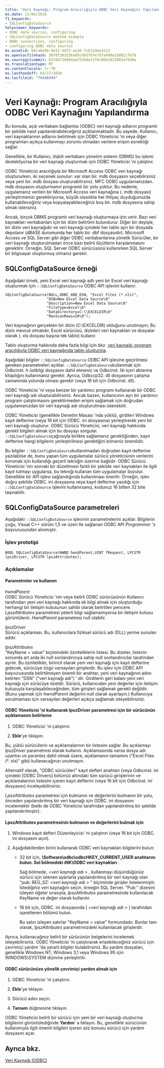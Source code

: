 ```yaml
---
title: 'Veri Kaynağı: Program Aracılığıyla ODBC Veri Kaynağını Yapılandırma'
ms.date: 11/04/2016
f1_keywords:
- SQLConfigDataSource
helpviewer_keywords:
- ODBC data sources, configuring
- SQLConfigDataSource method example
- ODBC connections, configuring
- configuring ODBC data sources
ms.assetid: b8cabe9b-9e12-4d73-ae36-7cb12dee3213
ms.openlocfilehash: 38f0f383256a05c983fb7e7d7a498e16881c7b78
ms.sourcegitcommit: 63784729604aaf526de21f6c6b62813882af930a
ms.translationtype: MT
ms.contentlocale: tr-TR
ms.lasthandoff: 03/17/2020
ms.locfileid: "79446949"
---
```

# <a name="data-source-programmatically-configuring-an-odbc-data-source"></a>Veri Kaynağı: Program Aracılığıyla ODBC Veri Kaynağını Yapılandırma

Bu konuda, açık veritabanı bağlantısı (ODBC) veri kaynağı adlarını programlı bir şekilde nasıl yapılandırabileceğiniz açıklanmaktadır. Bu sayede, Kullanıcı, veri kaynaklarının adlarını belirtmek için ODBC Yöneticisi 'ni veya diğer programları açıkça kullanmayı zorunlu olmadan verilere erişim esnekliği sağlar.

Genellikle, bir Kullanıcı, ilişkili veritabanı yönetim sistemi (DBMS) bu işlemi destekliyorsa bir veri kaynağı oluşturmak için ODBC Yöneticisi 'ni çalıştırır.

ODBC Yöneticisi aracılığıyla bir Microsoft Access ODBC veri kaynağı oluştururken, iki seçenek sunulur: var olan bir. mdb dosyasını seçebilirsiniz veya yeni bir. mdb dosyası oluşturabilirsiniz. MFC ODBC uygulamanızdan. mdb dosyasını oluşturmanın programlı bir yolu yoktur. Bu nedenle, uygulamanız verileri bir Microsoft Access veri kaynağına (. mdb dosyası) yerleştirmenizi gerektiriyorsa, büyük olasılıkla her ihtiyaç duyduğunuzda kullanabileceğiniz veya kopyalayabileceğiniz boş bir. mdb dosyasına sahip olmak istersiniz.

Ancak, birçok DBMS programlı veri kaynağı oluşturmaya izin verir. Bazı veri kaynakları veritabanları için bir dizin belirtimi bulundurur. Diğer bir deyişle, bir dizin veri kaynağıdır ve veri kaynağı içindeki her tablo ayrı bir dosyada depolanır (dBASE durumunda her tablo bir. dbf dosyasıdır). Microsoft Access ve SQL Server gibi diğer ODBC veritabanlarına yönelik Sürücüler, bir veri kaynağı oluşturulmadan önce bazı belirli ölçütlerin karşılanmasını gerektirir. Örneğin, SQL Server ODBC sürücüsünü kullanırken SQL Server bir bilgisayar oluşturmuş olmanız gerekir.

##  <a name="_core_sqlconfigdatasource_example"></a>SQLConfigDataSource örneği

Aşağıdaki örnek, yeni Excel veri kaynağı adlı yeni bir Excel veri kaynağı oluşturmak için `::SQLConfigDataSource` ODBC API işlevini kullanır:

```
SQLConfigDataSource(NULL,ODBC_ADD_DSN, "Excel Files (*.xls)",
                   "DSN=New Excel Data Source\0"
                   "Description=New Excel Data Source\0"
                   "FileType=Excel\0"
                   "DataDirectory=C:\\EXCELDIR\0"
                   "MaxScanRows=20\0");
```

Veri kaynağının gerçekten bir dizin (C:\EXCELDIR) olduğunu unutmayın; Bu dizin mevcut olmalıdır. Excel sürücüsü, dizinleri veri kaynakları ve dosyalar olarak (. xls dosyası başına tek tablo) kullanır.

Tablo oluşturma hakkında daha fazla bilgi için bkz. [veri kaynağı: program aracılığıyla ODBC veri kaynağında tablo oluşturma](../../data/odbc/data-source-programmatically-creating-a-table-in-an-odbc-data-source.md).

Aşağıdaki bilgiler `::SQLConfigDataSource` ODBC API işlevine geçirilmesi gereken parametreleri açıklar. `::SQLConfigDataSource`kullanmak için Odbcinst. h üstbilgi dosyasını dahil etmeniz ve Odbcinst. lib içeri aktarma kitaplığını kullanmanız gerekir. Ayrıca, Odbccp32. dll dosyasının çalışma zamanında yolunda olması gerekir (veya 16 bit için Odbcinst. dll).

ODBC Yöneticisi 'ni veya benzer bir yardımcı programı kullanarak bir ODBC veri kaynağı adı oluşturabilirsiniz. Ancak bazen, kullanıcının ayrı bir yardımcı program çalıştırmasını gerektirmeden erişim sağlamak için doğrudan uygulamanızdan bir veri kaynağı adı oluşturulması istenebilir.

ODBC Yöneticisi (genellikle Denetim Masası 'nda yüklü), girdileri Windows kayıt defterine (veya 16 bit için ODBC. ini dosyasına) yerleştirerek yeni bir veri kaynağı oluşturur. ODBC Sürücü Yöneticisi, veri kaynağı hakkında gerekli bilgileri almak için bu dosyayı sorgular. `::SQLConfigDataSource`çağrısıyla birlikte sağlamanız gerektiğinden, kayıt defterine hangi bilgilerin yerleştirilmesi gerektiğini bilmeniz önemlidir.

Bu bilgiler `::SQLConfigDataSource`kullanılmadan doğrudan kayıt defterine yazılabilse de, bunu yapan tüm uygulamalar sürücü yöneticisinin verilerini korumak için kullandığı geçerli tekniğin üzerine bağlıdır. ODBC Sürücü Yöneticisi 'nin sonraki bir düzeltmesi farklı bir şekilde veri kaynakları ile ilgili kayıt tutmayı uygularsa, bu tekniği kullanan tüm uygulamalar bozulur. Genellikle bir API işlevi sağlandığında kullanılması önerilir. Örneğin, işlev doğru şekilde ODBC. ini dosyasına veya kayıt defterine yazdığı için `::SQLConfigDataSource` işlevini kullanırsanız, kodunuz 16 bitten 32 bite taşınabilir.

##  <a name="_core_sqlconfigdatasource_parameters"></a>SQLConfigDataSource parametreleri

Aşağıdaki `::SQLConfigDataSource` işlevinin parametrelerini açıklar. Bilgilerin çoğu, Visual C++ sürüm 1,5 ve üzeri Ile sağlanan ODBC API *Programmer 's başvurusundan* alınmıştır.

###  <a name="_core_function_prototype"></a>İşlev prototipi

```
BOOL SQLConfigDataSource(HWND hwndParent,UINT fRequest, LPCSTR lpszDriver, LPCSTR lpszAttributes);
```

### <a name="remarks"></a>Açıklamalar

####  <a name="_core_parameters_and_usage"></a>Parametreler ve kullanım

*hwndParent*<br/>
ODBC Sürücü Yöneticisi 'nin veya belirli ODBC sürücüsünün Kullanıcı tarafından yeni veri kaynağı hakkında ek bilgi almak için oluşturduğu herhangi bir iletişim kutusunun sahibi olarak belirtilen pencere. *LpszAttributes* parametresi yeterli bilgi sağlamamıyorsa bir iletişim kutusu görüntülenir. *HwndParent* parametresi null olabilir.

*IpszDriver*<br/>
Sürücü açıklaması. Bu, kullanıcılara fiziksel sürücü adı (DLL) yerine sunulan addır.

*lpszAttributes*<br/>
"KeyName = value" biçimindeki özniteliklerin listesi. Bu dizeler, listenin sonunda art arda iki null sonlandırıcıya sahip null sonlandırıcılar tarafından ayrılır. Bu öznitelikler, birincil olarak yeni veri kaynağı için kayıt defterine gidecek, sürücüye özgü varsayılan girişlerdir. Bu işlev için ODBC API başvurusunda belirtilmeyen önemli bir anahtar, yeni veri kaynağının adını belirten "DSN" ("veri kaynağı adı") ' dir. Girdilerin geri kalanı yeni veri kaynağı için sürücüye özeldir. Sürücü, kullanıcıdan yeni değerler için iletişim kutusuyla karşılaşabileceğinden, tüm girişleri sağlamak gerekli değildir. (Bunu yapmak için *hwndParent* değerini null olarak ayarlayın.) Kullanıcıya sorulmaması için varsayılan değerleri açıkça sağlamak isteyebilirsiniz.

#### <a name="to-determine-the-description-of-a-driver-for-the-lpszdriver-parameter-using-odbc-administrator"></a>ODBC Yöneticisi 'ni kullanarak IpszDriver parametresi için bir sürücünün açıklamasını belirleme

1. ODBC Yöneticisi 'ni çalıştırın.

1. **Ekle**'ye tıklayın.

Bu, yüklü sürücülerin ve açıklamalarının bir listesini sağlar. Bu açıklamayı *IpszDriver* parametresi olarak kullanın. Açıklamasında varsa dosya adı uzantısı ve parantez dahil olmak üzere, açıklamanın tamamını ("Excel Files (*. xls)" gibi) kullanacağınızı unutmayın.

Alternatif olarak, "ODBC sürücüleri" kayıt defteri anahtarı (veya Odbcinst. ini içindeki [ODBC Drivers] bölümü) altındaki tüm sürücü girişlerinin ve açıklamalarının listesini içeren kayıt defterini (veya 16 bit için Odbcinst. ini dosyasını) inceleyebilirsiniz.

*LpszAttributes* parametresi için bulmanın ve değerlerini bulmanın bir yolu, önceden yapılandırılmış bir veri kaynağı için ODBC. ini dosyasını incelemektir (belkı de ODBC Yöneticisi tarafından yapılandırılmış bir şekilde yapılandırılmıştır).

#### <a name="to-find-keynames-and-values-for-the-lpszattributes-parameter"></a>LpszAttributes parametresinin bulmanın ve değerlerini bulmak için

1. Windows kayıt defteri Düzenleyicisi 'ni çalıştırın (veya 16 bit için ODBC. ini dosyasını açın).

1. Aşağıdakilerden birini kullanarak ODBC veri kaynakları bilgilerini bulun:

   - 32 bit için, **\Software\odbc\odbcHKEY_CURRENT_USER anahtarını bulun. Sol bölmedeki ıNK\ODBC veri kaynakları** .

      Sağ bölmede, *\<veri kaynağı adı >* , kullanmayı düşündüğünüz sürücü için istenen ayarlarla yapılandırılmış bir veri kaynağı olan "pub: REG_SZ: *\<veri kaynağı adı >* " biçiminde girişler listelenmiştir. İstediğiniz veri kaynağını seçin, örneğin SQL Server. "Pub:" dizesini izleyen öğeler sırasıyla, *lpszAttributes* parametresinde kullanılacak KeyName ve değer olarak kullanılır.

   - 16 bit için, ODBC. ini dosyasında [ *\<veri kaynağı adı >* ] tarafından işaretlenen bölümü bulun.

      Bu satırı izleyen satırlar "KeyName = value" formundadır. Bunlar tam olarak, *lpszAttributes* parametrinizdeki kullanılacak girişlerdir.

Ayrıca, kullanacağınız belirli bir sürücünün belgelerini incelemek isteyebilirsiniz. ODBC Yöneticisi 'ni çalıştırarak erişebileceğiniz sürücü için çevrimiçi yardım 'da yararlı bilgiler bulabilirsiniz. Bu yardım dosyaları, genellikle Windows NT, Windows 3,1 veya Windows 95 için WINDOWS\SYSTEM dizinine yerleştirilir.

#### <a name="to-obtain-online-help-for-your-odbc-driver"></a>ODBC sürücünüze yönelik çevrimiçi yardım almak için

1. ODBC Yöneticisi 'ni çalıştırın.

1. **Ekle**'ye tıklayın.

1. Sürücü adını seçin.

1. **Tamam** düğmesine tıklayın.

ODBC Yöneticisi belirli bir sürücü için yeni bir veri kaynağı oluşturma bilgilerini görüntülediğinde **Yardım**' a tıklayın. Bu, genellikle sürücünün kullanımıyla ilgili önemli bilgileri içeren söz konusu sürücü için yardım dosyasını açar.

## <a name="see-also"></a>Ayrıca bkz.

[Veri Kaynağı (ODBC)](../../data/odbc/data-source-odbc.md)
